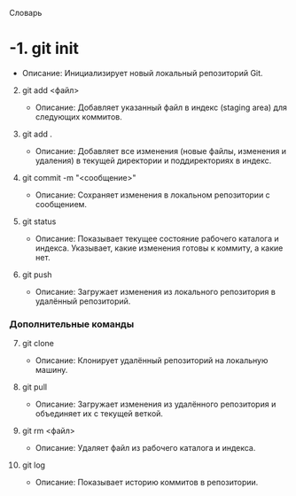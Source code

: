 Словарь
# -1. git init
   - Описание: Инициализирует новый локальный репозиторий Git.

2. git add <файл>
   - Описание: Добавляет указанный файл в индекс (staging area) для следующих коммитов.

3. git add .
   - Описание: Добавляет все изменения (новые файлы, изменения и удаления) в текущей директории и поддиректориях в индекс.

4. git commit -m "<сообщение>"
   - Описание: Сохраняет изменения в локальном репозитории с сообщением.

5. git status
   - Описание: Показывает текущее состояние рабочего каталога и индекса. Указывает, какие изменения готовы к коммиту, а какие нет.

6. git push <remote> <branch>
   - Описание: Загружает изменения из локального репозитория в удалённый репозиторий.

### Дополнительные команды

7. git clone <url>
   - Описание: Клонирует удалённый репозиторий на локальную машину.

8. git pull <remote> <branch>
   - Описание: Загружает изменения из удалённого репозитория и объединяет их с текущей веткой.

9. git rm <файл>
   - Описание: Удаляет файл из рабочего каталога и индекса.
   
10. git log
    - Описание: Показывает историю коммитов в репозитории.
    
